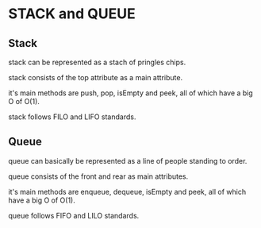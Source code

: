# STACK and QUEUE

## Stack

stack can be represented as a stach of pringles chips.

stack consists of the top attribute as a main attribute.

it's main methods are push, pop, isEmpty and peek, all of which have a big O of O(1).

stack follows FILO and LIFO standards.

## Queue 

queue can basically be represented as a line of people standing to order.

queue consists of the front and rear as main attributes.

it's main methods are enqueue, dequeue, isEmpty and peek, all of which have a big O of O(1).

queue follows FIFO and LILO standards.